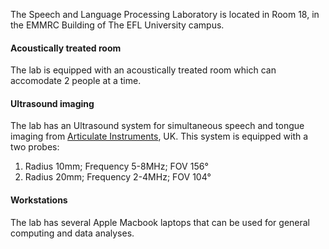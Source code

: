 
The Speech and Language Processing Laboratory is located in Room 18, in the EMMRC Building of The EFL University campus.

#### Acoustically treated room
The lab is equipped with an acoustically treated room which can accomodate 2 people at a time.

#### Ultrasound imaging
The lab has an Ultrasound system for simultaneous speech and tongue imaging from [Articulate Instruments](http://www.articulateinstruments.com/ultrasound-imaging/?target=Echo%20B), UK. This system is equipped with a two probes:

1. Radius 10mm; Frequency 5-8MHz; FOV 156°
2. Radius 20mm; Frequency 2-4MHz; FOV 104°

#### Workstations
The lab has several Apple Macbook laptops that can be used for general computing and data analyses.
